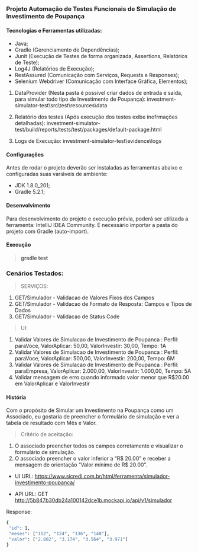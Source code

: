 ### Projeto Automação de Testes Funcionais de Simulação de Investimento de Poupança

#### Tecnologias e Ferramentas utilizadas:
* Java;
* Gradle (Gerenciamento de Dependências);
* Junit (Execução de Testes de forma organizada, Assertions, Relatórios de Teste);
* Log4J (Relatórios de Execução);
* RestAssured (Comunicação com Serviços, Requests e Responses);
* Selenium Webdriver (Comunicação com Interface Gráfica, Elementos);

1. DataProvider (Nesta pasta é possível criar dados de entrada e saída, para simular todo tipo de Investimento de Poupança):
investment-simulator-test\src\test\resources\data

2. Relatório dos testes (Após execução dos testes exibe inofrmações detalhadas):
investment-simulator-test/build/reports/tests/test/packages/default-package.html

3. Logs de Execução:
investment-simulator-test\evidence\logs

#### Configurações
Antes de rodar o projeto deverão ser instaladas as ferramentas abaixo e configuradas suas variáveis de ambiente:
* JDK 1.8.0_201;
* Gradle 5.2.1;

#### Desenvolvimento
Para desenvolvimento do projeto e execução prévia, poderá ser utilizada a ferramenta: IntelliJ IDEA Community.
É necessário importar a pasta do projeto com Gradle (auto-import).

#### Execução
> **gradle test**

### Cenários Testados:

> SERVIÇOS:
1. GET/Simulador - Validacao de Valores Fixos dos Campos
2. GET/Simulador - Validacao de Formato de Resposta: Campos e Tipos de Dados
3. GET/Simulador - Validacao de Status Code


> UI:
1. Validar Valores de Simulacao de Investimento de Poupanca : Perfil: paraVoce, ValorAplicar: 50,00, ValorInvestir: 30,00, Tempo: 1A
2. Validar Valores de Simulacao de Investimento de Poupanca : Perfil: paraVoce, ValorAplicar: 500,00, ValorInvestir: 200,00, Tempo: 6M
3. Validar Valores de Simulacao de Investimento de Poupanca : Perfil: paraEmpresa, ValorAplicar: 2.000,00, ValorInvestir: 1.000,00, Tempo: 5A
4. Validar mensagem de erro quando informado valor menor que R$20.00 em ValorAplicar e ValorInvestir


#### História
Com o propósito de Simular um Investimento na Poupança como um Associado, eu gostaria de preencher o formulário de simulação e ver a tabela de resultado com Mês e Valor.

> Critério de aceitação:
1. O associado preencher todos os campos corretamente e visualizar o formulário de simulação.
2. O associado preencher o valor inferior a “R$ 20.00” e receber a mensagem de orientação “Valor mínimo de R$ 20.00”.

* UI URL:
https://www.sicredi.com.br/html/ferramenta/simulador-investimento-poupanca/

* API URL:
GET http://5b847b30db24a100142dce1b.mockapi.io/api/v1/simulador

Response:

```sh
{
 "id": 1,
 "meses": ["112", "124", "136", "148"],
 "valor": ["2.802", "3.174", "3.564", "3.971"]
}
```